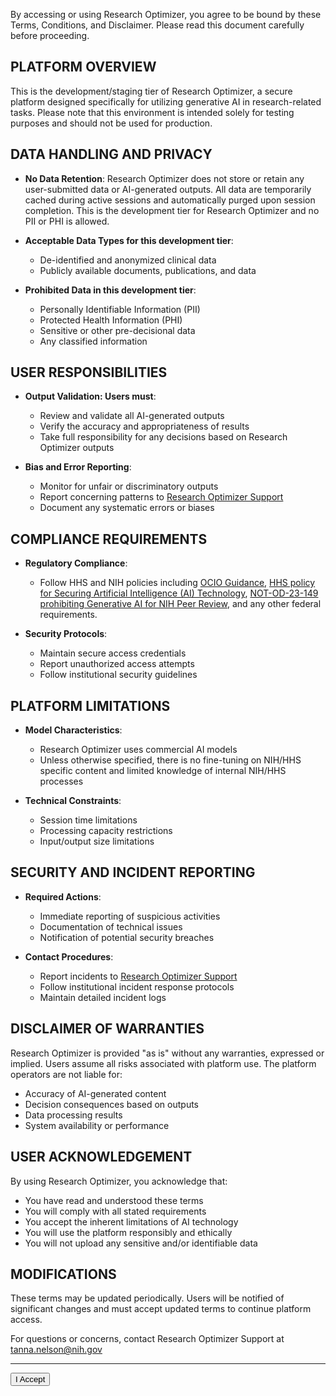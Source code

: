 By accessing or using Research Optimizer, you agree to be bound by these Terms, Conditions, and Disclaimer. Please read this document carefully before proceeding.

## PLATFORM OVERVIEW

This is the development/staging tier of Research Optimizer, a secure platform designed specifically for utilizing generative AI in research-related tasks. Please note that this environment is intended solely for testing purposes and should not be used for production.

## DATA HANDLING AND PRIVACY

- **No Data Retention**: Research Optimizer does not store or retain any user-submitted data or AI-generated outputs. All data are temporarily cached during active sessions and automatically purged upon session completion. This is the development tier for Research Optimizer and no PII or PHI is allowed.

- **Acceptable Data Types for this development tier**:
  - De-identified and anonymized clinical data
  - Publicly available documents, publications, and data

- **Prohibited Data in this development tier**:
  - Personally Identifiable Information (PII)
  - Protected Health Information (PHI)
  - Sensitive or other pre-decisional data
  - Any classified information

## USER RESPONSIBILITIES

- **Output Validation: Users must**:
  - Review and validate all AI-generated outputs
  - Verify the accuracy and appropriateness of results
  - Take full responsibility for any decisions based on Research Optimizer outputs

- **Bias and Error Reporting**:
  - Monitor for unfair or discriminatory outputs
  - Report concerning patterns to [Research Optimizer Support](mailto:tanna.nelson@nih.gov)
  - Document any systematic errors or biases

## COMPLIANCE REQUIREMENTS

- **Regulatory Compliance**:
  - Follow HHS and NIH policies including [OCIO Guidance](https://wiki.ocio.nih.gov/wiki/index.php/NIH_Artificial_Intelligence_(AI)_Cybersecurity_Guidance), [HHS policy for Securing Artificial Intelligence (AI) Technology](https://intranet.hhs.gov/policy/hhs-policy-securing-artificial-intelligence-technology), [NOT-OD-23-149 prohibiting Generative AI for NIH Peer Review](https://grants.nih.gov/grants/guide/notice-files/NOT-OD-23-149.html), and any other federal requirements.

- **Security Protocols**:
  - Maintain secure access credentials
  - Report unauthorized access attempts
  - Follow institutional security guidelines

## PLATFORM LIMITATIONS

- **Model Characteristics**:
  - Research Optimizer uses commercial AI models
  - Unless otherwise specified, there is no fine-tuning on NIH/HHS specific content and limited knowledge of internal NIH/HHS processes

- **Technical Constraints**:
  - Session time limitations
  - Processing capacity restrictions
  - Input/output size limitations

## SECURITY AND INCIDENT REPORTING

- **Required Actions**:
  - Immediate reporting of suspicious activities
  - Documentation of technical issues
  - Notification of potential security breaches

- **Contact Procedures**:
  - Report incidents to [Research Optimizer Support](mailto:tanna.nelson@nih.gov)
  - Follow institutional incident response protocols
  - Maintain detailed incident logs

## DISCLAIMER OF WARRANTIES

Research Optimizer is provided "as is" without any warranties, expressed or implied. Users assume all risks associated with platform use. The platform operators are not liable for:

- Accuracy of AI-generated content
- Decision consequences based on outputs
- Data processing results
- System availability or performance

## USER ACKNOWLEDGEMENT

By using Research Optimizer, you acknowledge that:

- You have read and understood these terms
- You will comply with all stated requirements
- You accept the inherent limitations of AI technology
- You will use the platform responsibly and ethically
- You will not upload any sensitive and/or identifiable data

## MODIFICATIONS

These terms may be updated periodically. Users will be notified of significant changes and must accept updated terms to continue platform access.

For questions or concerns, contact Research Optimizer Support at [tanna.nelson@nih.gov](mailto:tanna.nelson@nih.gov)

---

<div class="text-center mt-3 ">
    <button type="submit" name="accept" class="btn btn-primary">I Accept</button>
</div>